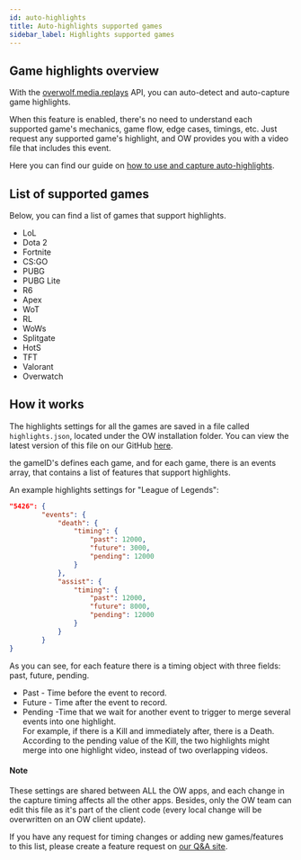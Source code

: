 ```yaml
---
id: auto-highlights
title: Auto-highlights supported games
sidebar_label: Highlights supported games
---
```


## Game highlights overview

With the [overwolf.media.replays](../api/overwolf-media-replays) API, you can auto-detect and auto-capture game highlights.

When this feature is enabled, there's no need to understand each supported game's mechanics, game flow, edge cases, timings, etc. Just request any supported game's highlight, and OW provides you with a video file that includes this event.

Here you can find our guide on [how to use and capture auto-highlights](video-capture#using-overwolfmediareplays).

## List of supported games

Below, you can find a list of games that support highlights.  

* LoL
* Dota 2
* Fortnite
* CS:GO
* PUBG
* PUBG Lite
* R6
* Apex
* WoT
* RL
* WoWs
* Splitgate
* HotS
* TFT
* Valorant
* Overwatch

## How it works

The highlights settings for all the games are saved in a file called `highlights.json`, located under the OW installation folder. 
You can view the latest version of this file on our GitHub [here](https://github.com/overwolf/community-gists/tree/master/highlights.json).

the gameID's defines each game, and for each game, there is an events array, that contains a list of features that support highlights.

An example highlights settings for "League of Legends":


```json
"5426": { 
		"events": {
			"death": {
				"timing": {
					"past": 12000,
					"future": 3000,
					"pending": 12000
				}
			},
			"assist": {
				"timing": {
					"past": 12000,
					"future": 8000,
					"pending": 12000
			 	}
			}
		}
}
```

As you can see, for each feature there is a timing object with three fields: past, future, pending.

* Past - Time before the event to record.
* Future - Time after the event to record.
* Pending -Time that we wait for another event to trigger to merge several events into one highlight.  
  For example, if there is a Kill and immediately after, there is a Death. According to the pending value of the Kill, the two highlights might merge into one highlight video, instead of two overlapping videos.

#### Note 

These settings are shared between ALL the OW apps, and each change in the capture timing affects all the other apps. Besides, only the OW team can edit this file as it's part of the client code (every local change will be overwritten on an OW client update).

If you have any request for timing changes or adding new games/features to this list, please create a feature request on [our Q&A site](https://discuss.developers.overwolf.com/).
